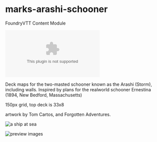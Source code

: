 # marks-arashi-schooner
FoundryVTT Content Module

![the latest version zip](https://img.shields.io/github/downloads/MarkPearce/marks-arashi-schooner/latest/marks-arashi-schooner.zip)

Deck maps for the two-masted schooner known as the Arashi (Storm), including walls.
Inspired by plans for the realworld schooner Ernestina (1894, New Bedford, Massachusetts)

150px grid, top deck is 33x8 

artwork by Tom Cartos, and Forgotten Adventures. 

![a ship at sea](https://i.imgur.com/1pgrVux.png)


![preview images](https://i.imgur.com/mxQhdCQ.png)

